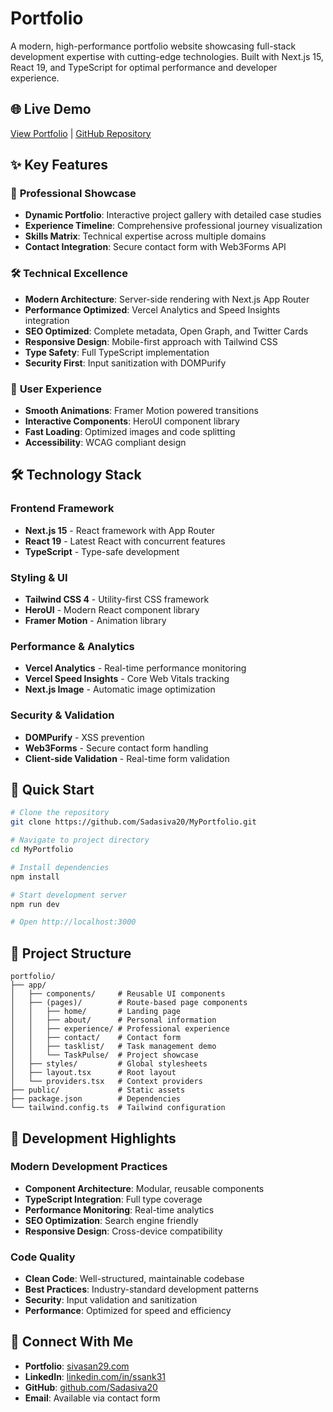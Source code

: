 # Portfolio

A modern, high-performance portfolio website showcasing full-stack development expertise with cutting-edge technologies. Built with Next.js 15, React 19, and TypeScript for optimal performance and developer experience.

## 🌐 Live Demo

[View Portfolio](https://sivasan29.com/) | [GitHub Repository](https://github.com/Sadasiva20/MyPortfolio)

## ✨ Key Features

### 🎯 **Professional Showcase**
- **Dynamic Portfolio**: Interactive project gallery with detailed case studies
- **Experience Timeline**: Comprehensive professional journey visualization
- **Skills Matrix**: Technical expertise across multiple domains
- **Contact Integration**: Secure contact form with Web3Forms API

### 🛠️ **Technical Excellence**
- **Modern Architecture**: Server-side rendering with Next.js App Router
- **Performance Optimized**: Vercel Analytics and Speed Insights integration
- **SEO Optimized**: Complete metadata, Open Graph, and Twitter Cards
- **Responsive Design**: Mobile-first approach with Tailwind CSS
- **Type Safety**: Full TypeScript implementation
- **Security First**: Input sanitization with DOMPurify

### 🎨 **User Experience**
- **Smooth Animations**: Framer Motion powered transitions
- **Interactive Components**: HeroUI component library
- **Fast Loading**: Optimized images and code splitting
- **Accessibility**: WCAG compliant design

## 🛠️ Technology Stack

### **Frontend Framework**
- **Next.js 15** - React framework with App Router
- **React 19** - Latest React with concurrent features
- **TypeScript** - Type-safe development

### **Styling & UI**
- **Tailwind CSS 4** - Utility-first CSS framework
- **HeroUI** - Modern React component library
- **Framer Motion** - Animation library

### **Performance & Analytics**
- **Vercel Analytics** - Real-time performance monitoring
- **Vercel Speed Insights** - Core Web Vitals tracking
- **Next.js Image** - Automatic image optimization

### **Security & Validation**
- **DOMPurify** - XSS prevention
- **Web3Forms** - Secure contact form handling
- **Client-side Validation** - Real-time form validation

## 🚀 Quick Start

```bash
# Clone the repository
git clone https://github.com/Sadasiva20/MyPortfolio.git

# Navigate to project directory
cd MyPortfolio

# Install dependencies
npm install

# Start development server
npm run dev

# Open http://localhost:3000
```

## 📁 Project Structure

```
portfolio/
├── app/
│   ├── components/     # Reusable UI components
│   ├── (pages)/        # Route-based page components
│   │   ├── home/       # Landing page
│   │   ├── about/      # Personal information
│   │   ├── experience/ # Professional experience
│   │   ├── contact/    # Contact form
│   │   ├── tasklist/   # Task management demo
│   │   └── TaskPulse/  # Project showcase
│   ├── styles/         # Global stylesheets
│   ├── layout.tsx      # Root layout
│   └── providers.tsx   # Context providers
├── public/             # Static assets
├── package.json        # Dependencies
└── tailwind.config.ts  # Tailwind configuration
```

## 🎯 Development Highlights

### **Modern Development Practices**
- **Component Architecture**: Modular, reusable components
- **TypeScript Integration**: Full type coverage
- **Performance Monitoring**: Real-time analytics
- **SEO Optimization**: Search engine friendly
- **Responsive Design**: Cross-device compatibility

### **Code Quality**
- **Clean Code**: Well-structured, maintainable codebase
- **Best Practices**: Industry-standard development patterns
- **Security**: Input validation and sanitization
- **Performance**: Optimized for speed and efficiency

## 🤝 Connect With Me

- **Portfolio**: [sivasan29.com](https://sivasan29.com/)
- **LinkedIn**: [linkedin.com/in/ssank31](https://www.linkedin.com/in/ssank31/)
- **GitHub**: [github.com/Sadasiva20](https://github.com/Sadasiva20?tab=repositories)
- **Email**: Available via contact form


